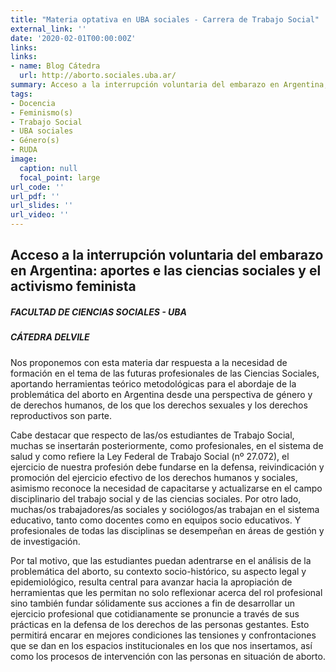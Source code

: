 ```yaml
---
title: "Materia optativa en UBA sociales - Carrera de Trabajo Social"
external_link: ''
date: '2020-02-01T00:00:00Z'
links:
links:
- name: Blog Cátedra
  url: http://aborto.sociales.uba.ar/
summary: Acceso a la interrupción voluntaria del embarazo en Argentina, aportes e las ciencias sociales y el activismo feminista
tags:
- Docencia
- Feminismo(s)
- Trabajo Social
- UBA sociales
- Género(s)
- RUDA
image:
  caption: null
  focal_point: large
url_code: ''
url_pdf: ''
url_slides: ''
url_video: ''
---
```



## Acceso a la interrupción voluntaria del embarazo en Argentina: aportes e las ciencias sociales y el activismo feminista

##### FACULTAD DE CIENCIAS SOCIALES - UBA  
##### CÁTEDRA DELVILE


Nos proponemos con esta materia dar respuesta a la necesidad de formación en el tema de las futuras profesionales de las Ciencias Sociales, aportando herramientas teórico metodológicas para el abordaje de la problemática del aborto en Argentina desde una perspectiva de género y de derechos humanos, de los que los derechos sexuales y los derechos reproductivos son parte.



Cabe destacar que respecto de las/os estudiantes de Trabajo Social, muchas se insertarán posteriormente, como profesionales, en el sistema de salud y como refiere la Ley Federal de Trabajo Social (nº 27.072), el ejercicio de nuestra profesión debe fundarse en la defensa, reivindicación y promoción del ejercicio efectivo de los derechos humanos y sociales, asimismo reconoce la necesidad de capacitarse y actualizarse en el campo disciplinario del trabajo social y de las ciencias sociales. Por otro lado, muchas/os trabajadores/as sociales y sociólogos/as trabajan en el sistema educativo, tanto como docentes como en equipos socio educativos. Y profesionales de todas las disciplinas se desempeñan en áreas de gestión y de investigación.



Por tal motivo, que las estudiantes puedan adentrarse en el análisis de la problemática del aborto, su contexto socio-histórico, su aspecto legal y epidemiológico, resulta central para avanzar hacia la apropiación de herramientas que les permitan no solo reflexionar acerca del rol profesional sino también fundar sólidamente sus acciones a fin de desarrollar un ejercicio profesional que cotidianamente se pronuncie a través de sus prácticas en la defensa de los derechos de las personas gestantes. Esto permitirá encarar en mejores condiciones las tensiones y confrontaciones que se dan en los espacios institucionales en los que nos insertamos, así como los procesos de intervención con las personas en situación de aborto.



